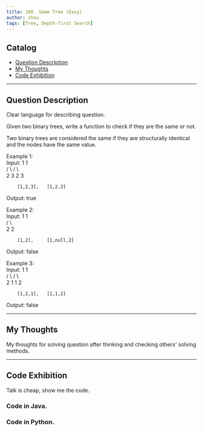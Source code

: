 ```yaml
---
title: 100. Same Tree (Easy)                   
author: zhou      
tags: [Tree, Depth-first Search]            
---
```


       

## Catalog  
+ [Question Description](#partI)
+ [My Thoughts](#partII)
+ [Code Exhibition](#partIII)

----------------------------------

## Question Description
Clear language for describing question.    

Given two binary trees, write a function to check if they are the same or not.     

Two binary trees are considered the same if they are structurally identical and the nodes have the same value.    

Example 1:     
Input:     1         1   
          / \       / \   
         2   3     2   3   

        [1,2,3],   [1,2,3]   

Output: true    

Example 2:      
Input:     1         1   
          /           \   
         2             2    

        [1,2],     [1,null,2]    

Output: false     

Example 3:     
Input:     1         1   
          / \       / \   
         2   1     1   2    

        [1,2,1],   [1,1,2]     

Output: false      


----------------------------------

## My Thoughts
My thoughts for solving question after thinking and checking others' solving methods.        








----------------------------------

## Code Exhibition
Talk is cheap, show me the code.    
### Code in Java.     



### Code in Python.   




